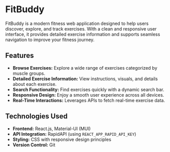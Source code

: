 # FitBuddy

FitBuddy is a modern fitness web application designed to help users discover, explore, and track exercises. With a clean and responsive user interface, it provides detailed exercise information and supports seamless navigation to improve your fitness journey.

## Features
- **Browse Exercises:** Explore a wide range of exercises categorized by muscle groups.
- **Detailed Exercise Information:** View instructions, visuals, and details about each exercise.
- **Search Functionality:** Find exercises quickly with a dynamic search bar.
- **Responsive Design:** Enjoy a smooth user experience across all devices.
- **Real-Time Interactions:** Leverages APIs to fetch real-time exercise data.

## Technologies Used
- **Frontend:** React.js, Material-UI (MUI)
- **API Integration:** RapidAPI (using `REACT_APP_RAPID_API_KEY`)
- **Styling:** CSS with responsive design principles
- **Version Control:** Git
